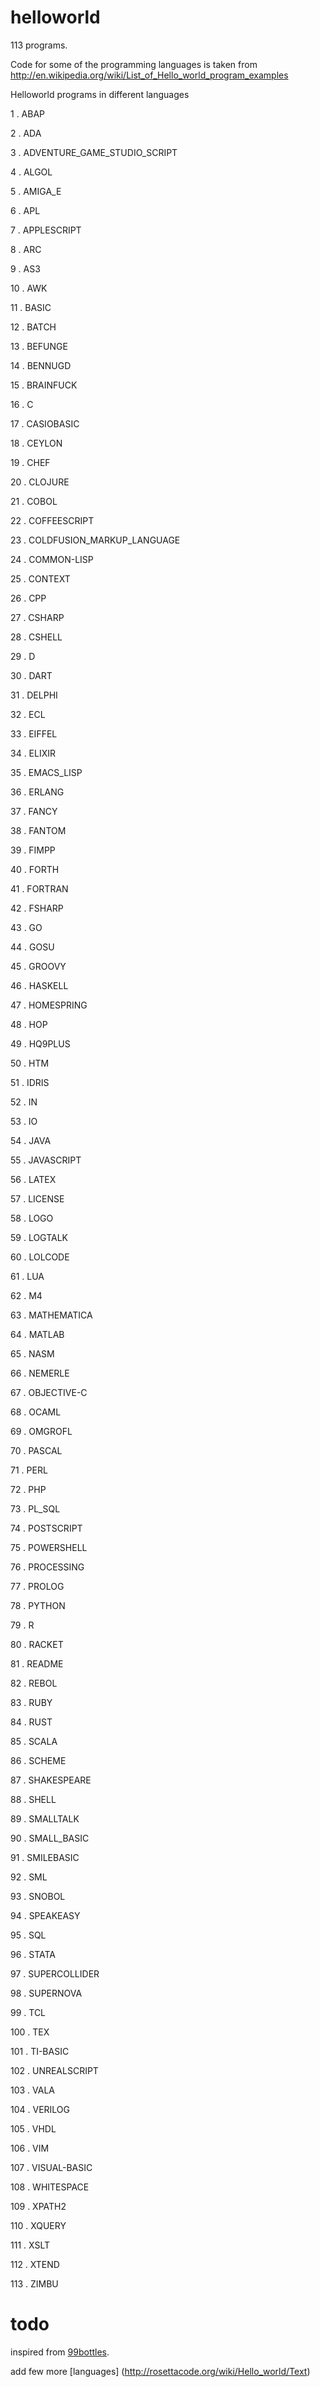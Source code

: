 helloworld
==========
113 programs.

Code for some of the programming languages is taken from
http://en.wikipedia.org/wiki/List_of_Hello_world_program_examples

Helloworld programs in different languages

1 .  ABAP

2 .  ADA

3 .  ADVENTURE_GAME_STUDIO_SCRIPT

4 .  ALGOL

5 .  AMIGA_E

6 .  APL

7 .  APPLESCRIPT

8 .  ARC

9 .  AS3

10 .  AWK

11 .  BASIC

12 .  BATCH

13 .  BEFUNGE

14 .  BENNUGD

15 .  BRAINFUCK

16 .  C

17 .  CASIOBASIC

18 .  CEYLON

19 .  CHEF

20 .  CLOJURE

21 .  COBOL

22 .  COFFEESCRIPT

23 .  COLDFUSION_MARKUP_LANGUAGE

24 .  COMMON-LISP

25 .  CONTEXT

26 .  CPP

27 .  CSHARP

28 .  CSHELL

29 .  D

30 .  DART

31 .  DELPHI

32 .  ECL

33 .  EIFFEL

34 .  ELIXIR

35 .  EMACS_LISP

36 .  ERLANG

37 .  FANCY

38 .  FANTOM

39 .  FIMPP

40 .  FORTH

41 .  FORTRAN

42 .  FSHARP

43 .  GO

44 .  GOSU

45 .  GROOVY

46 .  HASKELL

47 .  HOMESPRING

48 .  HOP

49 .  HQ9PLUS

50 .  HTM

51 .  IDRIS

52 .  IN

53 .  IO

54 .  JAVA

55 .  JAVASCRIPT

56 .  LATEX

57 .  LICENSE

58 .  LOGO

59 .  LOGTALK

60 .  LOLCODE

61 .  LUA

62 .  M4

63 .  MATHEMATICA

64 .  MATLAB

65 .  NASM

66 .  NEMERLE

67 .  OBJECTIVE-C

68 .  OCAML

69 .  OMGROFL

70 .  PASCAL

71 .  PERL

72 .  PHP

73 .  PL_SQL

74 .  POSTSCRIPT

75 .  POWERSHELL

76 .  PROCESSING

77 .  PROLOG

78 .  PYTHON

79 .  R

80 .  RACKET

81 .  README

82 .  REBOL

83 .  RUBY

84 .  RUST

85 .  SCALA

86 .  SCHEME

87 .  SHAKESPEARE

88 .  SHELL

89 .  SMALLTALK

90 .  SMALL_BASIC

91 .  SMILEBASIC

92 .  SML

93 .  SNOBOL

94 .  SPEAKEASY

95 .  SQL

96 .  STATA

97 .  SUPERCOLLIDER

98 .  SUPERNOVA

99 .  TCL

100 .  TEX

101 .  TI-BASIC

102 .  UNREALSCRIPT

103 .  VALA

104 .  VERILOG

105 .  VHDL

106 .  VIM

107 .  VISUAL-BASIC

108 .  WHITESPACE

109 .  XPATH2

110 .  XQUERY

111 .  XSLT

112 .  XTEND

113 .  ZIMBU

todo
====
inspired from [99bottles](http://www.99-bottles-of-beer.net/).

add few more [languages] (http://rosettacode.org/wiki/Hello_world/Text)

